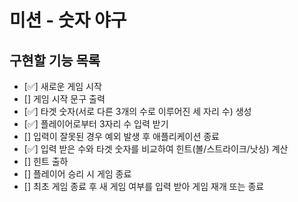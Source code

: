# 미션 - 숫자 야구

## 구현할 기능 목록
+ [✅] 새로운 게임 시작
+ [] 게임 시작 문구 출력
+ [✅] 타겟 숫자(서로 다른 3개의 수로 이루어진 세 자리 수) 생성
+ [✅] 플레이어로부터 3자리 수 입력 받기
+ [] 입력이 잘못된 경우 예외 발생 후 애플리케이션 종료
+ [✅] 입력 받은 수와 타겟 숫자를 비교하여 힌트(볼/스트라이크/낫싱) 계산
+ [] 힌트 출하
+ [] 플레이어 승리 시 게임 종료
+ [] 최초 게임 종료 후 새 게임 여부를 입력 받아 게임 재개 또는 종료